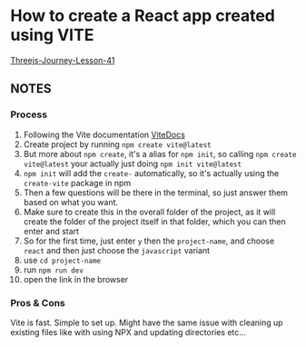 # How to create a React app created using VITE
[Threejs-Journey-Lesson-41](https://threejs-journey.com/lessons/first-react-application#)

## NOTES

### Process
1. Following the Vite documentation [ViteDocs](https://vitejs.dev/guide/)
2. Create project by running `npm create vite@latest`
3. But more about  `npm create`, it's a alias for  `npm init`, so calling `npm create vite@latest` your actually just doing `npm init vite@latest`
4. `npm init` will add the `create-` automatically, so it's actually using the `create-vite` package in npm
5. Then a few questions will be there in the terminal, so just answer them based on what you want. 
6. Make sure to create this in the overall folder of the project, as it will create the folder of the project itself in that folder, which you can then enter and start 
7. So for the first time, just enter `y` then the `project-name`, and choose `react` and then just choose the `javascript` variant
8. use `cd project-name`
9. run `npm run dev`
10. open the link in the browser


### Pros & Cons
Vite is fast. Simple to set up.
Might have the same issue with cleaning up existing files like with using NPX and updating directories etc...


 
